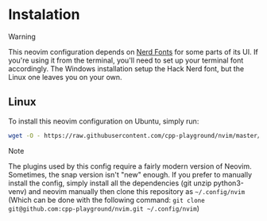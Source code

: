 # Instalation

> [!WARNING]  
> This neovim configuration depends on [Nerd Fonts](https://github.com/ryanoasis/nerd-fonts) for some parts of its UI. If you're using it from the terminal, you'll need to set up your terminal font accordingly.
> The Windows installation setup the Hack Nerd font, but the Linux one leaves you on your own. 


## Linux
To install this neovim configuration on Ubuntu, simply run:
```bash
wget -O - https://raw.githubusercontent.com/cpp-playground/nvim/master/setup.sh | bash
```

> [!NOTE]
> The plugins used by this config require a fairly modern version of Neovim. Sometimes, the snap version isn't "new" enough.
> If you prefer to manually install the config, simply install all the dependencies (git unzip python3-venv) and neovim manually
> then clone this repository as `~/.config/nvim` (Which can be done with the following command: `git clone git@github.com:cpp-playground/nvim.git ~/.config/nvim`)
